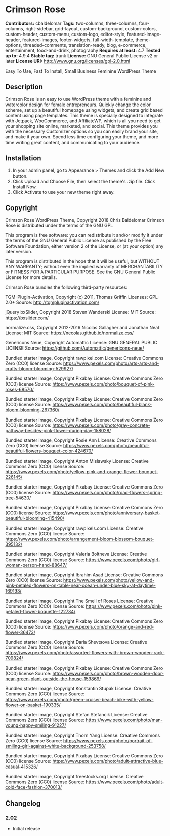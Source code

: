 # Crimson Rose #

**Contributors:** cbaldelomar
**Tags:** two-columns, three-columns, four-columns, right-sidebar, grid-layout, custom-background, custom-colors, custom-header, custom-menu, custom-logo, editor-style, featured-image-header, featured-images, footer-widgets, full-width-template, theme-options, threaded-comments, translation-ready, blog, e-commerce, entertainment, food-and-drink, photography
**Requires at least:** 4.7
**Tested up to:** 4.9.4
**Stable tag:** trunk
**License:** GNU General Public License v2 or later
**License URI:** http://www.gnu.org/licenses/gpl-2.0.html

Easy To Use, Fast To Install, Small Business Feminine WordPress Theme

## Description ##

Crimson Rose is an easy to use WordPress theme with a feminine and watercolor design for female entrepreneurs. Quickly change the color scheme, set up a beautiful homepage using widgets, and create grid based content using page templates. This theme is specially designed to integrate with Jetpack, WooCommerce, and AffiliateWP, which is all you need to get your shopping site online, marketed, and social. This theme provides you with the necessary Customizer options so you can easily brand your site, and make it your own. Spend less time configuring your theme, and more time writing great content, and communicating to your audience.

## Installation ##

1. In your admin panel, go to Appearance > Themes and click the Add New button.
2. Click Upload and Choose File, then select the theme's .zip file. Click Install Now.
3. Click Activate to use your new theme right away.

## Copyright ##

Crimson Rose WordPress Theme, Copyright 2018 Chris Baldelomar
Crimson Rose is distributed under the terms of the GNU GPL

This program is free software: you can redistribute it and/or modify
it under the terms of the GNU General Public License as published by
the Free Software Foundation, either version 2 of the License, or
(at your option) any later version.

This program is distributed in the hope that it will be useful,
but WITHOUT ANY WARRANTY; without even the implied warranty of
MERCHANTABILITY or FITNESS FOR A PARTICULAR PURPOSE. See the
GNU General Public License for more details.

Crimson Rose bundles the following third-party resources:

TGM-Plugin-Activation, Copyright (c) 2011, Thomas Griffin
Licenses: GPL-2.0+
Source: http://tgmpluginactivation.com/

jQuery bxSlider, Copyright 2018 Steven Wanderski
License: MIT
Source: https://bxslider.com/

normalize.css, Copyright 2012-2016 Nicolas Gallagher and Jonathan Neal
License: MIT
Source: https://necolas.github.io/normalize.css/

Genericons Neue, Copyright Automattic
License: GNU GENERAL PUBLIC LICENSE
Source: https://github.com/Automattic/genericons-neue/

Bundled starter image, Copyright rawpixel.com
License: Creative Commons Zero (CC0) license
Source: https://www.pexels.com/photo/arts-arts-and-crafts-bloom-blooming-529927/

Bundled starter image, Copyright Pixabay
License: Creative Commons Zero (CC0) license
Source: https://www.pexels.com/photo/bouquet-of-pink-roses-68570/

Bundled starter image, Copyright Pixabay
License: Creative Commons Zero (CC0) license
Source: https://www.pexels.com/photo/beautiful-blank-bloom-blooming-267360/

Bundled starter image, Copyright Pixabay
License: Creative Commons Zero (CC0) license
Source: https://www.pexels.com/photo/gray-concrete-pathway-besides-pink-flower-during-day-158028/

Bundled starter image, Copyright Rosie Ann
License: Creative Commons Zero (CC0) license
Source: https://www.pexels.com/photo/beautiful-beautiful-flowers-bouquet-color-424670/

Bundled starter image, Copyright Anton Mislawsky
License: Creative Commons Zero (CC0) license
Source: https://www.pexels.com/photo/yellow-pink-and-orange-flower-bouquet-226145/

Bundled starter image, Copyright Pixabay
License: Creative Commons Zero (CC0) license
Source: https://www.pexels.com/photo/road-flowers-spring-tree-54630/

Bundled starter image, Copyright Pixabay
License: Creative Commons Zero (CC0) license
Source: https://www.pexels.com/photo/anniversary-basket-beautiful-blooming-415490/

Bundled starter image, Copyright rawpixels.com
License: Creative Commons Zero (CC0) license
Source: https://www.pexels.com/photo/arrangement-bloom-blossom-bouquet-395132/

Bundled starter image, Copyright Valeria Boltneva
License: Creative Commons Zero (CC0) license
Source: https://www.pexels.com/photo/girl-woman-person-hand-88647/

Bundled starter image, Copyright Ibrahim Asad
License: Creative Commons Zero (CC0) license
Source: https://www.pexels.com/photo/yellow-and-pink-petaled-flowers-on-table-near-ocean-under-blue-sky-at-daytime-169193/

Bundled starter image, Copyright The Smell of Roses
License: Creative Commons Zero (CC0) license
Source: https://www.pexels.com/photo/pink-petaled-flower-boquette-122734/

Bundled starter image, Copyright Pixabay
License: Creative Commons Zero (CC0) license
Source: https://www.pexels.com/photo/orange-and-red-flower-36473/

Bundled starter image, Copyright Daria Shevtsova
License: Creative Commons Zero (CC0) license
Source: https://www.pexels.com/photo/assorted-flowers-with-brown-wooden-rack-709824/

Bundled starter image, Copyright Pixabay
License: Creative Commons Zero (CC0) license
Source: https://www.pexels.com/photo/brown-wooden-door-near-green-plant-outside-the-house-159869/

Bundled starter image, Copyright Konstantin Stupak
License: Creative Commons Zero (CC0) license
Source: https://www.pexels.com/photo/green-cruiser-beach-bike-with-yellow-flower-on-basket-190335/

Bundled starter image, Copyright Stefan Stefancik
License: Creative Commons Zero (CC0) license
Source: https://www.pexels.com/photo/man-young-happy-smiling-91227/

Bundled starter image, Copyright Thorn Yang
License: Creative Commons Zero (CC0) license
Source: https://www.pexels.com/photo/portrait-of-smiling-girl-against-white-background-253758/

Bundled starter image, Copyright Pixabay
License: Creative Commons Zero (CC0) license
Source: https://www.pexels.com/photo/adult-attractive-blue-casual-415326/

Bundled starter image, Copyright freestocks.org
License: Creative Commons Zero (CC0) license
Source: https://www.pexels.com/photo/adult-cold-face-fashion-370013/

## Changelog ##

### 2.02 ###

* Initial release
